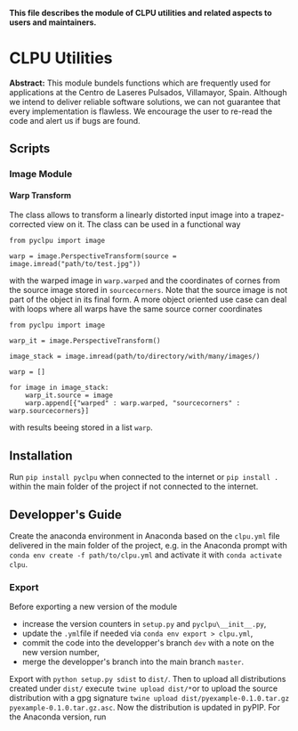**This file describes the module of CLPU utilities and related aspects to users and maintainers.**

# CLPU Utilities

**Abstract:** This module bundels functions which are frequently used for applications at the Centro de Laseres Pulsados, Villamayor, Spain. Although we intend to deliver reliable software solutions, we can not guarantee that every implementation is flawless. We encourage the user to re-read the code and alert us if bugs are found.

## Scripts

### Image Module

#### Warp Transform

The class allows to transform a linearly distorted input image into a trapez-corrected view on it. The class can be used in a functional way

```
from pyclpu import image

warp = image.PerspectiveTransform(source = image.imread("path/to/test.jpg")) 
```

with the warped image in `warp.warped` and the coordinates of cornes from the source image stored in `sourcecorners`. Note that the source image is not part of the object in its final form. A more object oriented use case can deal with loops where all warps have the same source corner coordinates

```
from pyclpu import image

warp_it = image.PerspectiveTransform()

image_stack = image.imread(path/to/directory/with/many/images/)

warp = []

for image in image_stack:
    warp_it.source = image
    warp.append[{"warped" : warp.warped, "sourcecorners" : warp.sourcecorners}]
```

with results beeing stored in a list `warp`.

## Installation

Run `pip install pyclpu` when connected to the internet or `pip install .` within the main folder of the project if not connected to the internet.

## Developper's Guide

Create the anaconda environment in Anaconda based on the `clpu.yml` file delivered in the main folder of the project, e.g. in the Anaconda prompt with `conda env create -f path/to/clpu.yml` and activate it with `conda activate clpu`.

### Export

Before exporting a new version of the module

- increase the version counters in `setup.py` and `pyclpu\__init__.py`,
- update the `.yml`file if needed via `conda env export > clpu.yml`,
- commit the code into the developper's branch `dev` with a note on the new version number,
- merge the developper's branch into the main branch `master`.

Export with `python setup.py sdist` to `dist/`. Then to upload all distributions created under `dist/` execute `twine upload dist/*`or to upload the source distribution with a gpg signature `twine upload dist/pyexample-0.1.0.tar.gz pyexample-0.1.0.tar.gz.asc`. Now the distribution is updated in pyPIP. For the Anaconda version, run 

